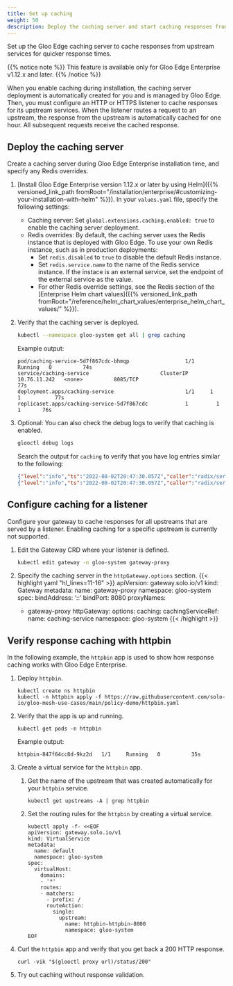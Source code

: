 ```yaml
---
title: Set up caching
weight: 50
description: Deploy the caching server and start caching responses from upstream services. 
---
```


Set up the Gloo Edge caching server to cache responses from upstream services for quicker response times.

{{% notice note %}}
This feature is available only for Gloo Edge Enterprise v1.12.x and later.
{{% /notice %}}

When you enable caching during installation, the caching server deployment is automatically created for you and is managed by Gloo Edge. Then, you must configure an HTTP or HTTPS listener to cache responses for its upstream services. When the listener routes a request to an upstream, the response from the upstream is automatically cached for one hour. All subsequent requests receive the cached response.

## Deploy the caching server

Create a caching server during Gloo Edge Enterprise installation time, and specify any Redis overrides. 

1. [Install Gloo Edge Enterprise version 1.12.x or later by using Helm]({{% versioned_link_path fromRoot="/installation/enterprise/#customizing-your-installation-with-helm" %}}). In your `values.yaml` file, specify the following settings:
   * Caching server: Set `global.extensions.caching.enabled: true` to enable the caching server deployment.
   * Redis overrides: By default, the caching server uses the Redis instance that is deployed with Gloo Edge. To use your own Redis instance, such as in production deployments:
     * Set `redis.disabled` to `true` to disable the default Redis instance.
     * Set `redis.service.name` to the name of the Redis service instance. If the instace is an external service, set the endpoint of the external service as the value.
     * For other Redis override settings, see the Redis section of the [Enterprise Helm chart values]({{% versioned_link_path fromRoot="/reference/helm_chart_values/enterprise_helm_chart_values/" %}}).

2. Verify that the caching server is deployed.
   ```sh
   kubectl --namespace gloo-system get all | grep caching
   ```
   Example output:
   ```
   pod/caching-service-5d7f867cdc-bhmqp                  1/1     Running   0          74s
   service/caching-service                       ClusterIP      10.76.11.242   <none>          8085/TCP                                               77s
   deployment.apps/caching-service                       1/1     1            1           77s
   replicaset.apps/caching-service-5d7f867cdc            1         1         1       76s
   ```

3. Optional: You can also check the debug logs to verify that caching is enabled.
   ```sh
   glooctl debug logs
   ```
   Search the output for `caching` to verify that you have log entries similar to the following:
   ```json
   {"level":"info","ts":"2022-08-02T20:47:30.057Z","caller":"radix/server.go:31","msg":"Starting our basic redis caching service","version":"1.12.0"}
   {"level":"info","ts":"2022-08-02T20:47:30.057Z","caller":"radix/server.go:35","msg":"Created redis pool for caching","version":"1.12.0"}
   ```

<!-- future work
## Configure settings for the caching server

should be able to configure general settings for the server in the future, like the default caching time

https://docs.solo.io/gloo-edge/master/reference/api/github.com/solo-io/gloo/projects/gloo/api/v1/enterprise/options/caching/caching.proto.sk/#settings
-->

## Configure caching for a listener

Configure your gateway to cache responses for all upstreams that are served by a listener. Enabling caching for a specific upstream is currently not supported.

1. Edit the Gateway CRD where your listener is defined.
   ```sh
   kubectl edit gateway -n gloo-system gateway-proxy
   ```

2. Specify the caching server in the `httpGateway.options` section. 
   {{< highlight yaml "hl_lines=11-16" >}}
   apiVersion: gateway.solo.io/v1
   kind: Gateway
   metadata:
     name: gateway-proxy
     namespace: gloo-system
   spec:
     bindAddress: ‘::’
     bindPort: 8080
     proxyNames:
     - gateway-proxy
     httpGateway:
       options:
         caching:
           cachingServiceRef:
             name: caching-service
             namespace: gloo-system
   {{< /highlight >}}

<!-- future work: define matchers to specify which paths should be cached -->

## Verify response caching with httpbin

In the following example, the `httpbin` app is used to show how response caching works with Gloo Edge Enterprise. 

1. Deploy `httpbin`. 
   ```shell
   kubectl create ns httpbin
   kubectl -n httpbin apply -f https://raw.githubusercontent.com/solo-io/gloo-mesh-use-cases/main/policy-demo/httpbin.yaml
   ```
   
2. Verify that the app is up and running. 
   ```shell
   kubectl get pods -n httpbin
   ```
   
   Example output: 
   ```
   httpbin-847f64cc8d-9kz2d   1/1     Running   0          35s
   ```
   
3. Create a virtual service for the `httpbin` app. 
   1. Get the name of the upstream that was created automatically for your `httpbin` service. 
      ```shell
      kubectl get upstreams -A | grep httpbin
      ```
      
   2. Set the routing rules for the `httpbin` by creating a virtual service. 
      ```
      kubectl apply -f- <<EOF
      apiVersion: gateway.solo.io/v1
      kind: VirtualService
      metadata:
        name: default
        namespace: gloo-system
      spec:
        virtualHost:
          domains:
          - '*'
          routes:
          - matchers:
            - prefix: /
            routeAction:
              single:
                upstream:
                  name: httpbin-httpbin-8000
                  namespace: gloo-system
      EOF
      ```
   
4. Curl the `httpbin` app and verify that you get back a 200 HTTP response. 
   ```shell
   curl -vik "$(glooctl proxy url)/status/200"
   ```
   
5. Try out caching without response validation. 
      
